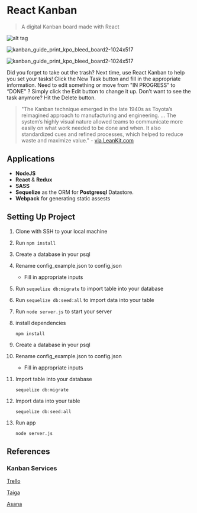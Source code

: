 # React Kanban
> A digital Kanban board made with React

![alt tag](http://i.imgur.com/r7iC8ni.png)

![kanban_guide_print_kpo_bleed_board2-1024x517](http://i.imgur.com/qzeLiYF.png)

![kanban_guide_print_kpo_bleed_board2-1024x517](http://i.imgur.com/6dgzB53.png)


Did you forget to take out the trash? Next time, use React Kanban to help you set your tasks! Click the New Task button and fill in the appropriate information. Need to edit something or move from "IN PROGRESS” to “DONE" ? Simply click the Edit button to change it up. Don’t want to see the task anymore? Hit the Delete button.

> "The Kanban technique emerged in the late 1940s as Toyota’s reimagined approach to manufacturing and engineering. ... The system’s highly visual nature allowed teams to communicate more easily on what work needed to be done and when. It also standardized cues and refined processes, which helped to reduce waste and maximize value." - [via LeanKit.com](http://leankit.com/learn/kanban/kanban-board/)

## Applications
- **NodeJS**
- **React** & **Redux**
- **SASS**
- **Sequelize** as the ORM for **Postgresql** Datastore.
- **Webpack** for generating static assests


## Setting Up Project

1. Clone with SSH to your local machine
1. Run `npm install`
1. Create a database in your psql
1. Rename config_example.json to config.json
      - Fill in appropriate inputs
1. Run `sequelize db:migrate` to import table into your database
1. Run `sequelize db:seed:all` to import data into your table
1. Run `node server.js` to start your server


1. install dependencies

      `npm install`

1. Create a database in your psql
1. Rename config_example.json to config.json
      - Fill in appropriate inputs
1. Import table into your database

      `sequelize db:migrate`

1. Import data into your table

      `sequelize db:seed:all`

1. Run app

      `node server.js`



## References

### Kanban Services

[Trello](http://www.trello.com)

[Taiga](http://www.taiga.io)

[Asana](http://www.asana.com)
